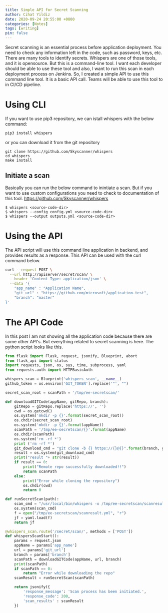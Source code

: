 ```yaml
---
title: Simple API for Secret Scanning
author: Cihat Yildiz
date: 2020-09-24 20:55:00 +0800
categories: [Notes]
tags: [writing]
pin: false
---
```

Secret scanning is an essential process before application deployment. You need to check any information left in the code, such as password, keys, etc. There are many tools to identify secrets. Whispers are one of those tools, and it is opensource. But this is a command-line tool.
I want each developer should be able to use these tool and also, I want to run this scan in each deployment process on Jenkins. So, I created a simple API to use this command line tool. It is a basic API call. Teams will be able to use this tool to in CI/CD pipeline.

# Using CLI
If you want to use pip3 repository, we can istall whispers with the below command:
```
pip3 install whispers
```
or you can download it from the git repository
```
git clone https://github.com/Skyscanner/whispers
cd whispers
make install
```

## Initiate a scan
Basically you can run the below command to inintiate a scan. But if you want to use custom configurations you need to check to documentation of this tool.  https://github.com/Skyscanner/whispers
```
$ whispers <source-code-dir>
$ whispers --config config.yml <source-code-dir>
$ whispers --output outputs.yml <source-code-dir>
```

# Using the API
The API script will use this command line application in backend, and provides results as a response. This API can be used with the curl command below.
```sh
curl --request POST \
  --url http://apiserver/secret/scan/ \
  --header 'Content-Type: application/json' \
  --data '{
	"app_name" : "Application Name",
	"git_url" : "https://github.com/microsoft/application-test",
	"branch": "master"
}'
```

# The API Code
In this post I am not showing all the application code because there are some other API's. But everything related to secret scanning is here. The python script looks like this.  
```python
from flask import Flask, request, jsonify, Blueprint, abort
from flask_api import status
import requests, json, os, sys, time, subprocess, yaml
from requests.auth import HTTPBasicAuth

whispers_scan = Blueprint('whispers_scan', __name__)
github_token = os.environ['GIT_TOKEN'].replace('"', "")

secret_scan_root = scanPath = '/tmp/ee-secretscan/'

def downloadGITCode(appName, gitRepo, branch):
    gitRepo = gitRepo.replace('https://', '')
    cwd = os.getcwd()
    os.system('mkdir -p {}'.format(secret_scan_root))
    os.chdir(secret_scan_root)
    os.system('mkdir -p {}'.format(appName))
    scanPath = '/tmp/ee-secretscan/{}'.format(appName)
    os.chdir(scanPath)
    os.system('rm -rf *')
    print ('rm -rf *')
    git_download_cmd = "git clone -b {} https://{}@{}".format(branch, github_token, gitRepo)
    result = os.system(git_download_cmd)
    print("result "+ str(result))
    if result == 0:
        print("Remote repo successfully downloaded!!")
        return scanPath
    else:
        print("Error while cloning the repository")
        os.chdir(cwd)
        return 0

def runSecretScan(path):
    scan_cmd = "/usr/local/bin/whispers -o /tmp/ee-secretscan/scanresult.yml {}".format(path)
    os.system(scan_cmd)
    f = open("/tmp/ee-secretscan/scanresult.yml", "r")
    jf = yaml.load(f)
    return jf

@whispers_scan.route('/secret/scan/', methods = ['POST'])
def whispersScanStart():
    params = request.json
    appName = params['app_name']
    url = params['git_url']
    branch = params['branch']
    scanPath = downloadGITCode(appName, url, branch)
    print(scanPath)
    if scanPath == 0:
        return "Error while downloading the repo"
    scanResult = runSecretScan(scanPath)

    return jsonify({
        'response_message': 'Scan process has been initiated.',
        'response_code': 200,
        'scan_results' : scanResult
    })

```

